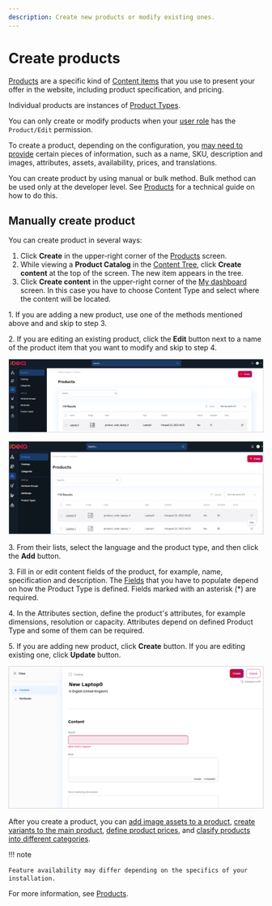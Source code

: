 ```yaml
---
description: Create new products or modify existing ones.
---
```


# Create products

[Products](products.md#products) are a specific kind of [Content items](../content_management/content_items.md#content-items) that you use 
to present your offer in the website, including product specification, and pricing.

Individual products are instances of [Product Types](create_product_types.md#create-product-types).

You can only create or modify products when your [user role](../permission_management/work_with_permissions.md) has the `Product/Edit` permission.

To create a product, depending on the configuration, you [may need to provide](products.md#product-completeness) certain pieces of information, 
such as a name, SKU, description and images, attributes, assets, availability, prices, and translations.

You can create product by using manual or bulk method.
Bulk method can be used only at the developer level. See [Products](https://doc.ibexa.co/en/latest/pim/product_api/#products) for a technical guide on how to do this.

## Manually create product

You can create product in several ways:

1. Click **Create** in the upper-right corner of the [Products](products.md) screen. 
2. While viewing a **Product Catalog** in the [Content Tree](../getting_started/discover_ui.md#content-tree), click **Create content** at the top of the screen.
The new item appears in the tree.
3. Click **Create content** in the upper-right corner of the [My dashboard](../getting_started/discover_ui.md) screen. In this case you have to choose Content Type and select where the content will be located.

1\. If you are adding a new product, use one of the methods mentioned above and  and skip to step 3.

2\. If you are editing an existing product, click the **Edit** button next to a name of the product item that you want to modify and skip to step 4.

![Adding a Product](img/add_product.png "Adding a Product")

![Editing a product](img/edit_product.png "Editing a product")

3\. From their lists, select the language and the product type, and then click the **Add** button.

3\. Fill in or edit content fields of the product, for example, name, specification and description.
The [Fields](../content_management/content_model.md#fields-and-field-types) that you have to populate depend on how the Product Type is defined. 
Fields marked with an asterisk (*) are required.

4\. In the Attributes section, define the product's attributes, for example dimensions, resolution or capacity. Attributes depend on defined Product Type
and some of them can be required.

5\. If you are adding new product, click **Create** button.
If you are editing existing one, click **Update** button.

![Creating a product](img/create_product.png "Creating a product")


After you create a product, you can [add image assets to a product](work_with_product_assets.md), [create variants to the main product](work_with_product_variants.md), [define product prices](manage_prices_and_stock.md), and [clasify products into different categories](work_with_product_categories.md).

!!! note

    Feature availability may differ depending on the specifics of your installation.

For more information, see [Products](https://doc.ibexa.co/en/latest/pim/products/).